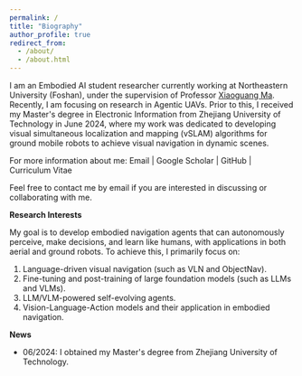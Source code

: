 ```yaml
---
permalink: /
title: "Biography"
author_profile: true
redirect_from: 
  - /about/
  - /about.html
---
```

I am an Embodied AI student researcher currently working at Northeastern University (Foshan), under the supervision of Professor [Xiaoguang Ma](http://www.ise.neu.edu.cn/2021/0909/c6131a202809/page.htm). Recently, I am focusing on research in Agentic UAVs. Prior to this, I received my Master's degree in Electronic Information from Zhejiang University of Technology in June 2024, where my work was dedicated to developing visual simultaneous localization and mapping (vSLAM) algorithms for ground mobile robots to achieve visual navigation in dynamic scenes.

For more information about me: Email | Google Scholar | GitHub | Curriculum Vitae

Feel free to contact me by email if you are interested in discussing or collaborating with me.

**Research Interests**

My goal is to develop embodied navigation agents that can autonomously perceive, make decisions, and learn like humans, with applications in both aerial and ground robots. To achieve this, I primarily focus on:
1. Language-driven visual navigation (such as VLN and ObjectNav).  
2. Fine-tuning and post-training of large foundation models (such as LLMs and VLMs).  
3. LLM/VLM-powered self-evolving agents.  
4. Vision-Language-Action models and their application in embodied navigation.

**News**

- 06/2024: I obtained my Master's degree from Zhejiang University of Technology.

